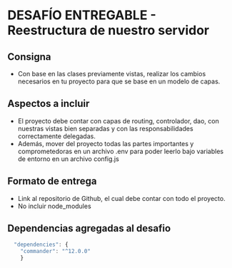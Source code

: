 # DESAFÍO ENTREGABLE - Reestructura de nuestro servidor
## Consigna
- Con base en las clases previamente vistas, realizar los cambios necesarios en tu proyecto para que se base en un modelo de capas.

## Aspectos a incluir
- El proyecto debe contar con capas de routing, controlador, dao, con nuestras vistas bien separadas y con las responsabilidades correctamente delegadas.
- Además, mover del proyecto todas las partes importantes y comprometedoras en un archivo .env para poder leerlo bajo variables de entorno en un archivo config.js

## Formato de entrega
- Link al repositorio de Github, el cual debe contar con todo el proyecto.
- No incluir node_modules

## Dependencias agregadas al desafio
```javascript
  "dependencies": {
    "commander": "^12.0.0"
    }
```

